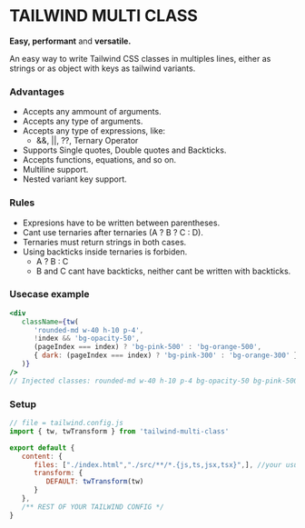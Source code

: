 
# TAILWIND MULTI CLASS

**Easy, performant** and **versatile.**

An easy way to write Tailwind CSS classes in multiples lines, either as strings or as object with keys as tailwind variants.

### Advantages

- Accepts any ammount of arguments.
- Accepts any type of arguments.
- Accepts any type of expressions, like:
  - &&, ||, ??, Ternary Operator
- Supports Single quotes, Double quotes and Backticks.
- Accepts functions, equations, and so on.
- Multiline support.
- Nested variant key support.

### Rules

- Expresions have to be written between parentheses.
- Cant use ternaries after ternaries (A ? B ? C : D).
- Ternaries must return strings in both cases.
- Using backticks inside ternaries is forbiden.
  - A ? B : C
  - B and C cant have backticks, neither cant be written with backticks.

### Usecase example


```jsx
<div
   className={tw(
      'rounded-md w-40 h-10 p-4',
      !index && 'bg-opacity-50',
      (pageIndex === index) ? 'bg-pink-500' : 'bg-orange-500',
      { dark: (pageIndex === index) ? 'bg-pink-300' : 'bg-orange-300' }
   )}
/>
// Injected classes: rounded-md w-40 h-10 p-4 bg-opacity-50 bg-pink-500 bg-orange-500 bg-pink-300 bg-orange-300
```

### Setup

```js
// file = tailwind.config.js
import { tw, twTransform } from 'tailwind-multi-class'

export default {
   content: {
      files: ["./index.html","./src/**/*.{js,ts,jsx,tsx}",], //your usual path for tailwind
      transform: {
         DEFAULT: twTransform(tw)
      }
   },
   /** REST OF YOUR TAILWIND CONFIG */
}
```
